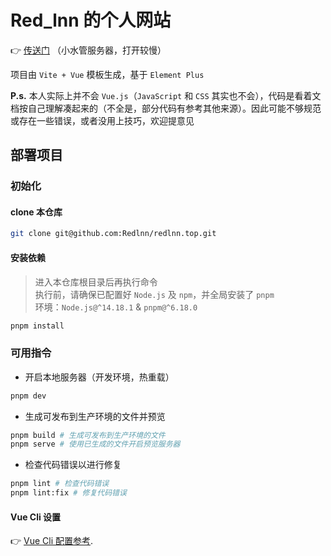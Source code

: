 # Red_lnn 的个人网站

 👉 [传送门](https://www.redlnn.top/) （小水管服务器，打开较慢）

项目由 `Vite + Vue` 模板生成，基于 `Element Plus`

**P.s.** 本人实际上并不会 `Vue.js`（`JavaScript` 和 `CSS` 其实也不会），代码是看着文档按自己理解凑起来的（不全是，部分代码有参考其他来源）。因此可能不够规范或存在一些错误，或者没用上技巧，欢迎提意见

## 部署项目

### 初始化

#### clone 本仓库

```bash
git clone git@github.com:Redlnn/redlnn.top.git
```

#### 安装依赖

> 进入本仓库根目录后再执行命令  
  执行前，请确保已配置好 `Node.js` 及 `npm`，并全局安装了 `pnpm`  
  环境：`Node.js@^14.18.1` & `pnpm@^6.18.0`

```bash
pnpm install
```

### 可用指令

- 开启本地服务器（开发环境，热重载）

```bash
pnpm dev
```

- 生成可发布到生产环境的文件并预览

```bash
pnpm build # 生成可发布到生产环境的文件
pnpm serve # 使用已生成的文件开启预览服务器
```

- 检查代码错误以进行修复

```bash
pnpm lint # 检查代码错误
pnpm lint:fix # 修复代码错误
```

#### Vue Cli 设置

👉 [Vue Cli 配置参考](https://cli.vuejs.org/zh/config/).
